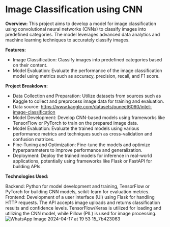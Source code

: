 # **Image Classification using CNN**

**Overview:**
This project aims to develop a model for image classification using convolutional neural networks (CNNs) to classify images into predefined categories. The model leverages advanced data analytics and machine learning techniques to accurately classify images.

**Features:**

- Image Classification: Classify images into predefined categories based on their content.
- Model Evaluation: Evaluate the performance of the image classification model using metrics such as accuracy, precision, recall, and F1 score.

**Project Breakdown:**

- Data Collection and Preparation: Utilize datasets from sources such as Kaggle to collect and preprocess image data for training and evaluation.
- Data source: https://www.kaggle.com/datasets/puneet6060/intel-image-classification
- Model Development: Develop CNN-based models using frameworks like TensorFlow or PyTorch to train on the prepared image data.
- Model Evaluation: Evaluate the trained models using various performance metrics and techniques such as cross-validation and confusion matrices.
- Fine-Tuning and Optimization: Fine-tune the models and optimize hyperparameters to improve performance and generalization.
- Deployment: Deploy the trained models for inference in real-world applications, potentially using frameworks like Flask or FastAPI for building APIs.

**Technologies Used:**

Backend: Python for model development and training, TensorFlow or PyTorch for building CNN models, scikit-learn for evaluation metrics.
Frontend: Development of a user interface (UI) using Flask for handling HTTP requests. The API accepts image uploads and returns classification results and confidence levels. TensorFlow/Keras is utilized for loading and utilizing the CNN model, while Pillow (PIL) is used for image processing.
![WhatsApp Image 2024-04-17 at 19 53 15_7b423063](https://github.com/Bimsarasmp/CNN_model/assets/139917862/f84a9c18-5944-4cea-b905-dab3296ab813)

